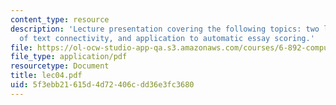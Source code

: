 ```yaml
---
content_type: resource
description: 'Lecture presentation covering the following topics: two linguistic theories
  of text connectivity, and application to automatic essay scoring.'
file: https://ol-ocw-studio-app-qa.s3.amazonaws.com/courses/6-892-computational-models-of-discourse-spring-2004/5f3ebb21615d4d72406cdd36e3fc3680_lec04.pdf
file_type: application/pdf
resourcetype: Document
title: lec04.pdf
uid: 5f3ebb21-615d-4d72-406c-dd36e3fc3680
---
```

